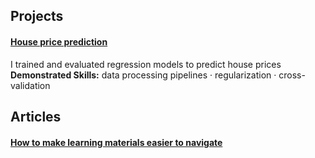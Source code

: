 ## Projects
#### [House price prediction](https://github.com/maximilian-ho/Data-Analytics-Projects/blob/main/House%20Prices%20Prediction/house-prices-prediction.ipynb) 
I trained and evaluated regression models to predict house prices  
**Demonstrated Skills:** data processing pipelines · regularization · cross-validation  

## Articles
#### [How to make learning materials easier to navigate](https://github.com/maximilian-ho/articles/blob/main/how_to_make_learning_materials_easier_to_navigate.md)





